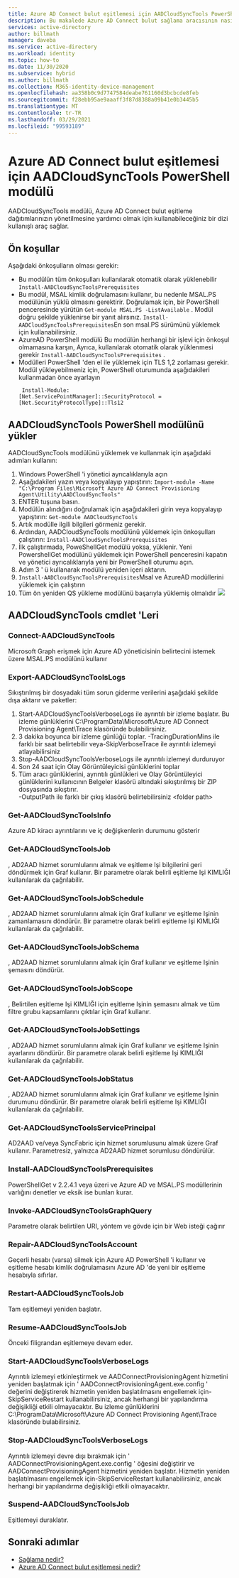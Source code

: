 ```yaml
---
title: Azure AD Connect bulut eşitlemesi için AADCloudSyncTools PowerShell modülü
description: Bu makalede Azure AD Connect bulut sağlama aracısının nasıl yükleneceği açıklanır.
services: active-directory
author: billmath
manager: daveba
ms.service: active-directory
ms.workload: identity
ms.topic: how-to
ms.date: 11/30/2020
ms.subservice: hybrid
ms.author: billmath
ms.collection: M365-identity-device-management
ms.openlocfilehash: aa358b0c9d7747584deabe761160d3bcbcde8feb
ms.sourcegitcommit: f28ebb95ae9aaaff3f87d8388a09b41e0b3445b5
ms.translationtype: MT
ms.contentlocale: tr-TR
ms.lasthandoff: 03/29/2021
ms.locfileid: "99593189"
---
```

# <a name="aadcloudsynctools-powershell-module-for-azure-ad-connect-cloud-sync"></a>Azure AD Connect bulut eşitlemesi için AADCloudSyncTools PowerShell modülü

AADCloudSyncTools modülü, Azure AD Connect bulut eşitleme dağıtımlarınızın yönetilmesine yardımcı olmak için kullanabileceğiniz bir dizi kullanışlı araç sağlar.

## <a name="pre-requisites"></a>Ön koşullar
Aşağıdaki önkoşulların olması gerekir:

- Bu modülün tüm önkoşulları kullanılarak otomatik olarak yüklenebilir `Install-AADCloudSyncToolsPrerequisites`
- Bu modül, MSAL kimlik doğrulamasını kullanır, bu nedenle MSAL.PS modülünün yüklü olmasını gerektirir. Doğrulamak için, bir PowerShell penceresinde yürütün `Get-module MSAL.PS -ListAvailable` . Modül doğru şekilde yüklenirse bir yanıt alırsınız. `Install-AADCloudSyncToolsPrerequisites`En son msal.PS sürümünü yüklemek için kullanabilirsiniz.
- AzureAD PowerShell modülü Bu modülün herhangi bir işlevi için önkoşul olmamasına karşın, Ayrıca, kullanılarak otomatik olarak yüklenmesi gerekir `Install-AADCloudSyncToolsPrerequisites` .
- Modülleri PowerShell 'den el ile yüklemek için TLS 1,2 zorlaması gerekir. Modül yükleyebilmeniz için, PowerShell oturumunda aşağıdakileri kullanmadan önce ayarlayın
  ```
   Install-Module:
  [Net.ServicePointManager]::SecurityProtocol = [Net.SecurityProtocolType]::Tls12 
  ```


## <a name="install-the-aadcloudsynctools-powershell-module"></a>AADCloudSyncTools PowerShell modülünü yükler
AADCloudSyncTools modülünü yüklemek ve kullanmak için aşağıdaki adımları kullanın:

1. Windows PowerShell 'i yönetici ayrıcalıklarıyla açın
2. Aşağıdakileri yazın veya kopyalayıp yapıştırın: `Import-module -Name "C:\Program Files\Microsoft Azure AD Connect Provisioning Agent\Utility\AADCloudSyncTools"`
3. ENTER tuşuna basın.
4. Modülün alındığını doğrulamak için aşağıdakileri girin veya kopyalayıp yapıştırın: `Get-module AADCloudSyncTools`
5. Artık modülle ilgili bilgileri görmeniz gerekir.
6. Ardından, AADCloudSyncTools modülünü yüklemek için önkoşulları çalıştırın: `Install-AADCloudSyncToolsPrerequisites`
7. İlk çalıştırmada, PoweShellGet modülü yoksa, yüklenir. Yeni PowershellGet modülünü yüklemek için PowerShell penceresini kapatın ve yönetici ayrıcalıklarıyla yeni bir PowerShell oturumu açın. 
8. Adım 3 ' ü kullanarak modülü yeniden içeri aktarın.
9. `Install-AADCloudSyncToolsPrerequisites`Msal ve AzureAD modüllerini yüklemek için çalıştırın
11. Tüm ön yeniden QS yükleme modülünü başarıyla yüklemiş olmalıdır ![](media/reference-powershell/install-1.png)


## <a name="aadcloudsynctools--cmdlets"></a>AADCloudSyncTools cmdlet 'Leri
### <a name="connect-aadcloudsynctools"></a>Connect-AADCloudSyncTools
Microsoft Graph erişmek için Azure AD yöneticisinin belirtecini istemek üzere MSAL.PS modülünü kullanır 


### <a name="export-aadcloudsynctoolslogs"></a>Export-AADCloudSyncToolsLogs
Sıkıştırılmış bir dosyadaki tüm sorun giderme verilerini aşağıdaki şekilde dışa aktarır ve paketler:
 1. Start-AADCloudSyncToolsVerboseLogs ile ayrıntılı bir izleme başlatır.  Bu izleme günlüklerini C:\ProgramData\Microsoft\Azure AD Connect Provisioning Agent\Trace klasöründe bulabilirsiniz.
 2. 3 dakika boyunca bir izleme günlüğü toplar.
   -TracingDurationMins ile farklı bir saat belirtebilir veya-SkipVerboseTrace ile ayrıntılı izlemeyi atlayabilirsiniz
 3. Stop-AADCloudSyncToolsVerboseLogs ile ayrıntılı izlemeyi durduruyor
 4. Son 24 saat için Olay Görüntüleyicisi günlüklerini toplar
 5. Tüm aracı günlüklerini, ayrıntılı günlükleri ve Olay Görüntüleyici günlüklerini kullanıcının Belgeler klasörü altındaki sıkıştırılmış bir ZIP dosyasında sıkıştırır. 
 </br>-OutputPath ile farklı bir çıkış klasörü belirtebilirsiniz \<folder path\>

### <a name="get-aadcloudsynctoolsinfo"></a>Get-AADCloudSyncToolsInfo
Azure AD kiracı ayrıntılarını ve iç değişkenlerin durumunu gösterir

### <a name="get-aadcloudsynctoolsjob"></a>Get-AADCloudSyncToolsJob
, AD2AAD hizmet sorumlularını almak ve eşitleme Işi bilgilerini geri döndürmek için Graf kullanır.
Bir parametre olarak belirli eşitleme Işi KIMLIĞI kullanılarak da çağrılabilir.

### <a name="get-aadcloudsynctoolsjobschedule"></a>Get-AADCloudSyncToolsJobSchedule
, AD2AAD hizmet sorumlularını almak için Graf kullanır ve eşitleme Işinin zamanlamasını döndürür.
Bir parametre olarak belirli eşitleme Işi KIMLIĞI kullanılarak da çağrılabilir.

### <a name="get-aadcloudsynctoolsjobschema"></a>Get-AADCloudSyncToolsJobSchema
, AD2AAD hizmet sorumlularını almak için Graf kullanır ve eşitleme Işinin şemasını döndürür.

### <a name="get-aadcloudsynctoolsjobscope"></a>Get-AADCloudSyncToolsJobScope
, Belirtilen eşitleme Işi KIMLIĞI için eşitleme Işinin şemasını almak ve tüm filtre grubu kapsamlarını çıktılar için Graf kullanır.

### <a name="get-aadcloudsynctoolsjobsettings"></a>Get-AADCloudSyncToolsJobSettings
, AD2AAD hizmet sorumlularını almak için Graf kullanır ve eşitleme Işinin ayarlarını döndürür.
Bir parametre olarak belirli eşitleme Işi KIMLIĞI kullanılarak da çağrılabilir.

### <a name="get-aadcloudsynctoolsjobstatus"></a>Get-AADCloudSyncToolsJobStatus
, AD2AAD hizmet sorumlularını almak için Graf kullanır ve eşitleme Işinin durumunu döndürür.
Bir parametre olarak belirli eşitleme Işi KIMLIĞI kullanılarak da çağrılabilir.

### <a name="get-aadcloudsynctoolsserviceprincipal"></a>Get-AADCloudSyncToolsServicePrincipal
AD2AAD ve/veya SyncFabric için hizmet sorumlusunu almak üzere Graf kullanır.
Parametresiz, yalnızca AD2AAD hizmet sorumlusu döndürülür.

### <a name="install-aadcloudsynctoolsprerequisites"></a>Install-AADCloudSyncToolsPrerequisites
PowerShellGet v 2.2.4.1 veya üzeri ve Azure AD ve MSAL.PS modüllerinin varlığını denetler ve eksik ise bunları kurar.

### <a name="invoke-aadcloudsynctoolsgraphquery"></a>Invoke-AADCloudSyncToolsGraphQuery
Parametre olarak belirtilen URI, yöntem ve gövde için bir Web isteği çağırır

### <a name="repair-aadcloudsynctoolsaccount"></a>Repair-AADCloudSyncToolsAccount
Geçerli hesabı (varsa) silmek için Azure AD PowerShell 'i kullanır ve eşitleme hesabı kimlik doğrulamasını Azure AD 'de yeni bir eşitleme hesabıyla sıfırlar.

### <a name="restart-aadcloudsynctoolsjob"></a>Restart-AADCloudSyncToolsJob
Tam eşitlemeyi yeniden başlatır.

### <a name="resume-aadcloudsynctoolsjob"></a>Resume-AADCloudSyncToolsJob
Önceki filigrandan eşitlemeye devam eder.

### <a name="start-aadcloudsynctoolsverboselogs"></a>Start-AADCloudSyncToolsVerboseLogs
Ayrıntılı izlemeyi etkinleştirmek ve AADConnectProvisioningAgent hizmetini yeniden başlatmak için ' AADConnectProvisioningAgent.exe.config ' değerini değiştirerek hizmetin yeniden başlatılmasını engellemek için-SkipServiceRestart kullanabilirsiniz, ancak herhangi bir yapılandırma değişikliği etkili olmayacaktır.  Bu izleme günlüklerini C:\ProgramData\Microsoft\Azure AD Connect Provisioning Agent\Trace klasöründe bulabilirsiniz.

### <a name="stop-aadcloudsynctoolsverboselogs"></a>Stop-AADCloudSyncToolsVerboseLogs
Ayrıntılı izlemeyi devre dışı bırakmak için ' AADConnectProvisioningAgent.exe.config ' öğesini değiştirir ve AADConnectProvisioningAgent hizmetini yeniden başlatır. Hizmetin yeniden başlatılmasını engellemek için-SkipServiceRestart kullanabilirsiniz, ancak herhangi bir yapılandırma değişikliği etkili olmayacaktır.

### <a name="suspend-aadcloudsynctoolsjob"></a>Suspend-AADCloudSyncToolsJob
Eşitlemeyi duraklatır.

## <a name="next-steps"></a>Sonraki adımlar 

- [Sağlama nedir?](what-is-provisioning.md)
- [Azure AD Connect bulut eşitlemesi nedir?](what-is-cloud-sync.md)

